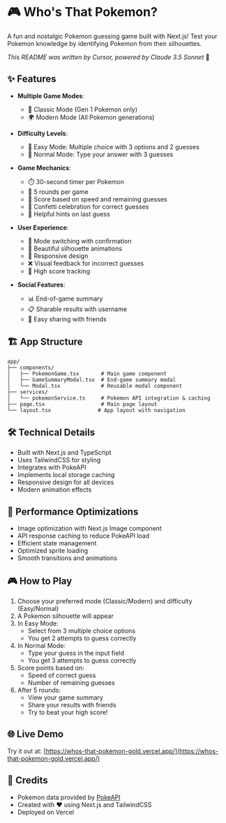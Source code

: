 # 🎮 Who's That Pokemon?

A fun and nostalgic Pokemon guessing game built with Next.js! Test your Pokemon knowledge by identifying Pokemon from their silhouettes.

*This README was written by Cursor, powered by Claude 3.5 Sonnet* 🤖

## ✨ Features

- **Multiple Game Modes**:
  - 🌟 Classic Mode (Gen 1 Pokemon only)
  - 🌍 Modern Mode (All Pokemon generations)

- **Difficulty Levels**:
  - 🎯 Easy Mode: Multiple choice with 3 options and 2 guesses
  - 💪 Normal Mode: Type your answer with 3 guesses

- **Game Mechanics**:
  - ⏱️ 30-second timer per Pokemon
  - 🎯 5 rounds per game
  - 💯 Score based on speed and remaining guesses
  - 🎉 Confetti celebration for correct guesses
  - 💭 Helpful hints on last guess

- **User Experience**:
  - 🔄 Mode switching with confirmation
  - 🎨 Beautiful silhouette animations
  - 📱 Responsive design
  - ❌ Visual feedback for incorrect guesses
  - 🌟 High score tracking

- **Social Features**:
  - 📊 End-of-game summary
  - 📋 Sharable results with username
  - 🔗 Easy sharing with friends

## 🏗️ App Structure

```
app/
├── components/
│   ├── PokemonGame.tsx       # Main game component
│   ├── GameSummaryModal.tsx  # End-game summary modal
│   └── Modal.tsx             # Reusable modal component
├── services/
│   └── pokemonService.ts     # Pokemon API integration & caching
├── page.tsx                  # Main page layout
└── layout.tsx               # App layout with navigation
```

## 🛠️ Technical Details

- Built with Next.js and TypeScript
- Uses TailwindCSS for styling
- Integrates with PokeAPI
- Implements local storage caching
- Responsive design for all devices
- Modern animation effects

## 🚀 Performance Optimizations

- Image optimization with Next.js Image component
- API response caching to reduce PokeAPI load
- Efficient state management
- Optimized sprite loading
- Smooth transitions and animations

## 🎮 How to Play

1. Choose your preferred mode (Classic/Modern) and difficulty (Easy/Normal)
2. A Pokemon silhouette will appear
3. In Easy Mode:
   - Select from 3 multiple choice options
   - You get 2 attempts to guess correctly
4. In Normal Mode:
   - Type your guess in the input field
   - You get 3 attempts to guess correctly
5. Score points based on:
   - Speed of correct guess
   - Number of remaining guesses
6. After 5 rounds:
   - View your game summary
   - Share your results with friends
   - Try to beat your high score!

## 🌐 Live Demo

Try it out at: [https://whos-that-pokemon-gold.vercel.app/](https://whos-that-pokemon-gold.vercel.app/)

## 💝 Credits

- Pokemon data provided by [PokeAPI](https://pokeapi.co/)
- Created with ❤️ using Next.js and TailwindCSS
- Deployed on Vercel
